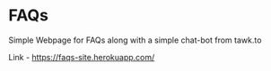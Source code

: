 # FAQs
Simple Webpage for FAQs along with a simple chat-bot from tawk.to

Link - https://faqs-site.herokuapp.com/
